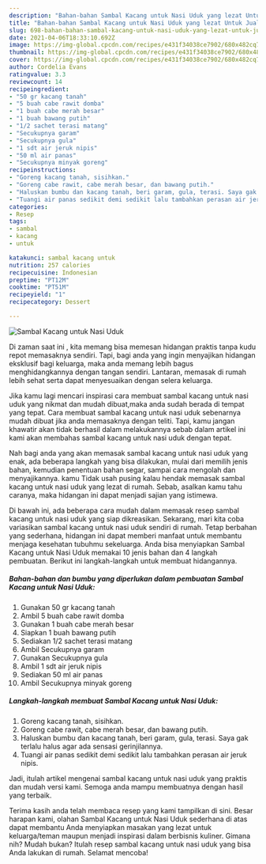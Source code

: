 ```yaml
---
description: "Bahan-bahan Sambal Kacang untuk Nasi Uduk yang lezat Untuk Jualan"
title: "Bahan-bahan Sambal Kacang untuk Nasi Uduk yang lezat Untuk Jualan"
slug: 698-bahan-bahan-sambal-kacang-untuk-nasi-uduk-yang-lezat-untuk-jualan
date: 2021-04-06T18:33:10.692Z
image: https://img-global.cpcdn.com/recipes/e431f34038ce7902/680x482cq70/sambal-kacang-untuk-nasi-uduk-foto-resep-utama.jpg
thumbnail: https://img-global.cpcdn.com/recipes/e431f34038ce7902/680x482cq70/sambal-kacang-untuk-nasi-uduk-foto-resep-utama.jpg
cover: https://img-global.cpcdn.com/recipes/e431f34038ce7902/680x482cq70/sambal-kacang-untuk-nasi-uduk-foto-resep-utama.jpg
author: Cordelia Evans
ratingvalue: 3.3
reviewcount: 14
recipeingredient:
- "50 gr kacang tanah"
- "5 buah cabe rawit domba"
- "1 buah cabe merah besar"
- "1 buah bawang putih"
- "1/2 sachet terasi matang"
- "Secukupnya garam"
- "Secukupnya gula"
- "1 sdt air jeruk nipis"
- "50 ml air panas"
- "Secukupnya minyak goreng"
recipeinstructions:
- "Goreng kacang tanah, sisihkan."
- "Goreng cabe rawit, cabe merah besar, dan bawang putih."
- "Haluskan bumbu dan kacang tanah, beri garam, gula, terasi. Saya gak terlalu halus agar ada sensasi gerinjilannya."
- "Tuangi air panas sedikit demi sedikit lalu tambahkan perasan air jeruk nipis."
categories:
- Resep
tags:
- sambal
- kacang
- untuk

katakunci: sambal kacang untuk 
nutrition: 257 calories
recipecuisine: Indonesian
preptime: "PT12M"
cooktime: "PT51M"
recipeyield: "1"
recipecategory: Dessert

---
```



![Sambal Kacang untuk Nasi Uduk](https://img-global.cpcdn.com/recipes/e431f34038ce7902/680x482cq70/sambal-kacang-untuk-nasi-uduk-foto-resep-utama.jpg)

Di zaman  saat ini , kita memang bisa memesan hidangan praktis tanpa kudu repot memasaknya sendiri. Tapi, bagi anda yang ingin menyajikan hidangan eksklusif bagi keluarga, maka anda memang lebih bagus menghidangkannya dengan tangan sendiri. Lantaran, memasak di rumah lebih sehat serta dapat menyesuaikan dengan selera keluarga.

Jika kamu lagi mencari inspirasi cara membuat sambal kacang untuk nasi uduk yang nikmat dan mudah dibuat,maka anda sudah berada di tempat yang tepat. Cara membuat sambal kacang untuk nasi uduk  sebenarnya mudah dibuat jika anda memasaknya dengan teliti. Tapi, kamu jangan khawatir akan tidak berhasil dalam melakukannya 
sebab dalam artikel ini kami akan membahas sambal kacang untuk nasi uduk dengan tepat.  



Nah bagi anda yang akan memasak sambal kacang untuk nasi uduk yang enak, ada beberapa langkah yang bisa dilakukan, mulai dari memilih jenis bahan, kemudian penentuan bahan segar, sampai cara mengolah dan menyajikannya. kamu Tidak usah pusing kalau hendak memasak sambal kacang untuk nasi uduk yang lezat di rumah. Sebab, asalkan kamu  tahu caranya, maka hidangan ini dapat menjadi sajian yang istimewa.

Di bawah ini, ada beberapa cara mudah dalam memasak resep sambal kacang untuk nasi uduk yang siap dikreasikan. Sekarang, mari kita coba variasikan sambal kacang untuk nasi uduk sendiri di rumah. Tetap berbahan yang sederhana, hidangan ini dapat memberi manfaat untuk membantu menjaga kesehatan tubuhmu sekeluarga. Anda bisa menyiapkan Sambal Kacang untuk Nasi Uduk memakai 10 jenis bahan dan 4 langkah pembuatan. Berikut ini langkah-langkah untuk membuat hidangannya.

<!--inarticleads1-->

##### Bahan-bahan dan bumbu yang diperlukan dalam pembuatan Sambal Kacang untuk Nasi Uduk:

1. Gunakan 50 gr kacang tanah
1. Ambil 5 buah cabe rawit domba
1. Gunakan 1 buah cabe merah besar
1. Siapkan 1 buah bawang putih
1. Sediakan 1/2 sachet terasi matang
1. Ambil Secukupnya garam
1. Gunakan Secukupnya gula
1. Ambil 1 sdt air jeruk nipis
1. Sediakan 50 ml air panas
1. Ambil Secukupnya minyak goreng




<!--inarticleads2-->

##### Langkah-langkah membuat Sambal Kacang untuk Nasi Uduk:

1. Goreng kacang tanah, sisihkan.
1. Goreng cabe rawit, cabe merah besar, dan bawang putih.
1. Haluskan bumbu dan kacang tanah, beri garam, gula, terasi. Saya gak terlalu halus agar ada sensasi gerinjilannya.
1. Tuangi air panas sedikit demi sedikit lalu tambahkan perasan air jeruk nipis.




Jadi, itulah artikel mengenai  sambal kacang untuk nasi uduk  yang praktis dan mudah versi kami. Semoga anda mampu membuatnya dengan hasil yang terbaik. 

Terima kasih anda telah membaca resep yang kami tampilkan di sini. Besar harapan kami, olahan  Sambal Kacang untuk Nasi Uduk sederhana di atas dapat membantu Anda menyiapkan masakan yang lezat untuk keluarga/teman maupun menjadi inspirasi dalam berbisnis kuliner. Gimana nih? Mudah bukan? Itulah resep sambal kacang untuk nasi uduk yang bisa Anda lakukan di rumah. Selamat mencoba!

